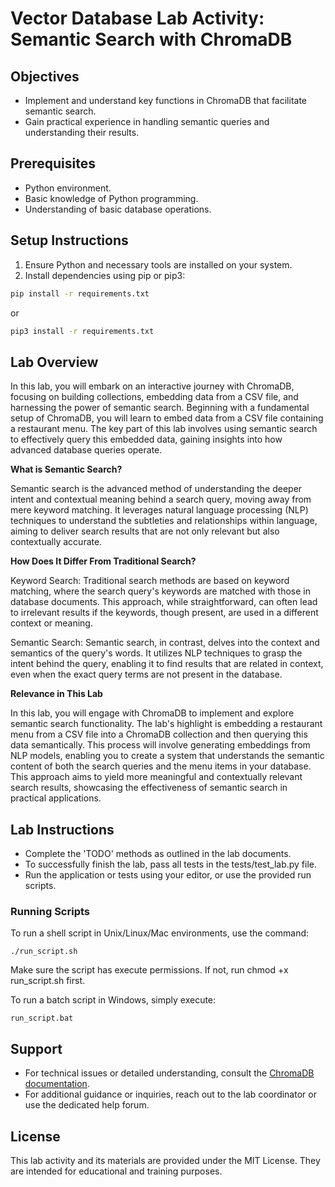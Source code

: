 # Vector Database Lab Activity: Semantic Search with ChromaDB

## Objectives
- Implement and understand key functions in ChromaDB that facilitate semantic search.
- Gain practical experience in handling semantic queries and understanding their results.

## Prerequisites
- Python environment.
- Basic knowledge of Python programming.
- Understanding of basic database operations.

## Setup Instructions
1. Ensure Python and necessary tools are installed on your system.
2. Install dependencies using pip or pip3:

```bash
pip install -r requirements.txt
```

or

```bash
pip3 install -r requirements.txt
```

## Lab Overview
In this lab, you will embark on an interactive journey with ChromaDB, focusing on building collections, embedding data from a CSV file, and harnessing the power of semantic search. Beginning with a fundamental setup of ChromaDB, you will learn to embed data from a CSV file containing a restaurant menu. The key part of this lab involves using semantic search to effectively query this embedded data, gaining insights into how advanced database queries operate.

**What is Semantic Search?**

Semantic search is the advanced method of understanding the deeper intent and contextual meaning behind a search query, moving away from mere keyword matching. It leverages natural language processing (NLP) techniques to understand the subtleties and relationships within language, aiming to deliver search results that are not only relevant but also contextually accurate.

**How Does It Differ From Traditional Search?**

Keyword Search: Traditional search methods are based on keyword matching, where the search query's keywords are matched with those in database documents. This approach, while straightforward, can often lead to irrelevant results if the keywords, though present, are used in a different context or meaning.

Semantic Search: Semantic search, in contrast, delves into the context and semantics of the query's words. It utilizes NLP techniques to grasp the intent behind the query, enabling it to find results that are related in context, even when the exact query terms are not present in the database.

**Relevance in This Lab**

In this lab, you will engage with ChromaDB to implement and explore semantic search functionality. The lab's highlight is embedding a restaurant menu from a CSV file into a ChromaDB collection and then querying this data semantically. This process will involve generating embeddings from NLP models, enabling you to create a system that understands the semantic content of both the search queries and the menu items in your database. This approach aims to yield more meaningful and contextually relevant search results, showcasing the effectiveness of semantic search in practical applications.

## Lab Instructions
- Complete the 'TODO' methods as outlined in the lab documents.
- To successfully finish the lab, pass all tests in the tests/test_lab.py file.
- Run the application or tests using your editor, or use the provided run scripts.

### Running Scripts
To run a shell script in Unix/Linux/Mac environments, use the command:

```
./run_script.sh
````

Make sure the script has execute permissions. If not, run chmod +x run_script.sh first.

To run a batch script in Windows, simply execute:

```
run_script.bat
```

## Support
- For technical issues or detailed understanding, consult the [ChromaDB documentation](https://docs.trychroma.com/).
- For additional guidance or inquiries, reach out to the lab coordinator or use the dedicated help forum.

## License
This lab activity and its materials are provided under the MIT License. They are intended for educational and training purposes.

